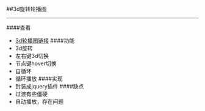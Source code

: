 ##3d旋转轮播图
***
####查看
- [3d轮播图链接](www.pol-yuan.com/carousel3d)
####功能
-  3d旋转
-  左右键3d切换
-  节点键hover切换
-  自循环
-  循环播放
####实现
-  封装成jquery插件
####缺点
-  过渡有些僵硬
-  自动播放，存在问题